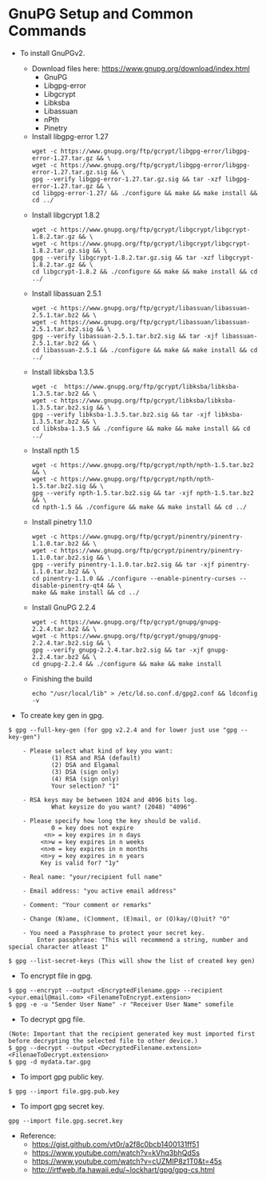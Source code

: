 # GnuPG Setup and Common Commands

- To install GnuPGv2.
    - Download files here: https://www.gnupg.org/download/index.html
        - GnuPG
        - Libgpg-error
        - Libgcrypt
        - Libksba
        - Libassuan
        - nPth
        - Pinetry
    - Install libgpg-error 1.27
        ```
        wget -c https://www.gnupg.org/ftp/gcrypt/libgpg-error/libgpg-error-1.27.tar.gz && \
        wget -c https://www.gnupg.org/ftp/gcrypt/libgpg-error/libgpg-error-1.27.tar.gz.sig && \
        gpg --verify libgpg-error-1.27.tar.gz.sig && tar -xzf libgpg-error-1.27.tar.gz && \
        cd libgpg-error-1.27/ && ./configure && make && make install && cd ../
        ```
    - Install libgcrypt 1.8.2
        ```
        wget -c https://www.gnupg.org/ftp/gcrypt/libgcrypt/libgcrypt-1.8.2.tar.gz && \
        wget -c https://www.gnupg.org/ftp/gcrypt/libgcrypt/libgcrypt-1.8.2.tar.gz.sig && \
        gpg --verify libgcrypt-1.8.2.tar.gz.sig && tar -xzf libgcrypt-1.8.2.tar.gz && \
        cd libgcrypt-1.8.2 && ./configure && make && make install && cd ../
        ```
    - Install libassuan 2.5.1
        ```
        wget -c https://www.gnupg.org/ftp/gcrypt/libassuan/libassuan-2.5.1.tar.bz2 && \
        wget -c https://www.gnupg.org/ftp/gcrypt/libassuan/libassuan-2.5.1.tar.bz2.sig && \
        gpg --verify libassuan-2.5.1.tar.bz2.sig && tar -xjf libassuan-2.5.1.tar.bz2 && \
        cd libassuan-2.5.1 && ./configure && make && make install && cd ../
        ```
    - Install libksba 1.3.5
        ```
        wget -c  https://www.gnupg.org/ftp/gcrypt/libksba/libksba-1.3.5.tar.bz2 && \
        wget -c https://www.gnupg.org/ftp/gcrypt/libksba/libksba-1.3.5.tar.bz2.sig && \
        gpg --verify libksba-1.3.5.tar.bz2.sig && tar -xjf libksba-1.3.5.tar.bz2 && \
        cd libksba-1.3.5 && ./configure && make && make install && cd ../
        ```
    - Install npth 1.5
        ```
        wget -c https://www.gnupg.org/ftp/gcrypt/npth/npth-1.5.tar.bz2 && \
        wget -c https://www.gnupg.org/ftp/gcrypt/npth/npth-1.5.tar.bz2.sig && \
        gpg --verify npth-1.5.tar.bz2.sig && tar -xjf npth-1.5.tar.bz2 && \
        cd npth-1.5 && ./configure && make && make install && cd ../
        ```
    - Install pinetry 1.1.0
        ```
        wget -c https://www.gnupg.org/ftp/gcrypt/pinentry/pinentry-1.1.0.tar.bz2 && \
        wget -c https://www.gnupg.org/ftp/gcrypt/pinentry/pinentry-1.1.0.tar.bz2.sig && \
        gpg --verify pinentry-1.1.0.tar.bz2.sig && tar -xjf pinentry-1.1.0.tar.bz2 && \
        cd pinentry-1.1.0 && ./configure --enable-pinentry-curses --disable-pinentry-qt4 && \
        make && make install && cd ../
        ```
    - Install GnuPG 2.2.4
        ```
        wget -c https://www.gnupg.org/ftp/gcrypt/gnupg/gnupg-2.2.4.tar.bz2 && \
        wget -c https://www.gnupg.org/ftp/gcrypt/gnupg/gnupg-2.2.4.tar.bz2.sig && \
        gpg --verify gnupg-2.2.4.tar.bz2.sig && tar -xjf gnupg-2.2.4.tar.bz2 && \
        cd gnupg-2.2.4 && ./configure && make && make install
        ```
    - Finishing the build
        ```
        echo "/usr/local/lib" > /etc/ld.so.conf.d/gpg2.conf && ldconfig -v
        ```

- To create key gen in gpg.
```
$ gpg --full-key-gen (for gpg v2.2.4 and for lower just use "gpg --key-gen")
    
    - Please select what kind of key you want:
            (1) RSA and RSA (default)
            (2) DSA and Elgamal
            (3) DSA (sign only)
            (4) RSA (sign only)
            Your selection? "1"
            
    - RSA keys may be between 1024 and 4096 bits log.
            What keysize do you want? (2048) "4096"
            
    - Please specify how long the key should be valid.
            0 = key does not expire
          <n> = key expires in n days
         <n>w = key expires in n weeks
         <n>m = key expires in n months
         <n>y = key expires in n years
         Key is valid for? "1y"
         
    - Real name: "your/recipient full name"

    - Email address: "you active email address"

    - Comment: "Your comment or remarks"

    - Change (N)ame, (C)omment, (E)mail, or (O)kay/(Q)uit? "O"

    - You need a Passphrase to protect your secret key.
        Enter passphrase: "This will recommend a string, number and special character atleast 1" 
        
$ gpg --list-secret-keys (This will show the list of created key gen)
```

- To encrypt file in gpg.
```
$ gpg --encrypt --output <EncryptedFilename.gpg> --recipient <your.email@mail.com> <FilenameToEncrypt.extension>
$ gpg -e -u "Sender User Name" -r "Receiver User Name" somefile
```

- To decrypt gpg file.
```
(Note: Important that the recipient generated key must imported first before decrypting the selected file to other device.)
$ gpg --decrypt --output <DecryptedFilename.extension> <FilenaeToDecrypt.extension>
$ gpg -d mydata.tar.gpg
```

- To import gpg public key.
```
$ gpg --import file.gpg.pub.key
```

- To import gpg secret key.
```
gpg --import file.gpg.secret.key
```

- Reference: 
    - https://gist.github.com/vt0r/a2f8c0bcb1400131ff51
    - https://www.youtube.com/watch?v=kVhq3bhQdSs
    - https://www.youtube.com/watch?v=cUZMIP8z1T0&t=45s
    - http://irtfweb.ifa.hawaii.edu/~lockhart/gpg/gpg-cs.html